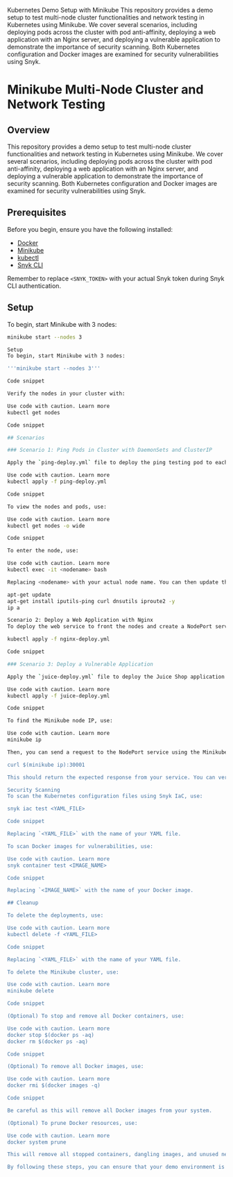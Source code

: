 Kubernetes Demo Setup with Minikube
This repository provides a demo setup to test multi-node cluster functionalities and network testing in Kubernetes using Minikube. We cover several scenarios, including deploying pods across the cluster with pod anti-affinity, deploying a web application with an Nginx server, and deploying a vulnerable application to demonstrate the importance of security scanning. Both Kubernetes configuration and Docker images are examined for security vulnerabilities using Snyk.

# Minikube Multi-Node Cluster and Network Testing

## Overview
This repository provides a demo setup to test multi-node cluster functionalities and network testing in Kubernetes using Minikube. We cover several scenarios, including deploying pods across the cluster with pod anti-affinity, deploying a web application with an Nginx server, and deploying a vulnerable application to demonstrate the importance of security scanning. Both Kubernetes configuration and Docker images are examined for security vulnerabilities using Snyk.

## Prerequisites
Before you begin, ensure you have the following installed:
- [Docker](https://docs.docker.com/get-docker/)
- [Minikube](https://minikube.sigs.k8s.io/docs/start/)
- [kubectl](https://kubernetes.io/docs/tasks/tools/)
- [Snyk CLI](https://support.snyk.io/hc/en-us/articles/360003812578-CLI-reference)

Remember to replace `<SNYK_TOKEN>` with your actual Snyk token during Snyk CLI authentication.

## Setup
To begin, start Minikube with 3 nodes:
```bash
minikube start --nodes 3

Setup
To begin, start Minikube with 3 nodes:

'''minikube start --nodes 3'''

Code snippet

Verify the nodes in your cluster with:

Use code with caution. Learn more
kubectl get nodes

Code snippet

## Scenarios

### Scenario 1: Ping Pods in Cluster with DaemonSets and ClusterIP

Apply the `ping-deploy.yml` file to deploy the ping testing pod to each node:

Use code with caution. Learn more
kubectl apply -f ping-deploy.yml

Code snippet

To view the nodes and pods, use:

Use code with caution. Learn more
kubectl get nodes -o wide

Code snippet

To enter the node, use:

Use code with caution. Learn more
kubectl exec -it <nodename> bash

Replacing <nodename> with your actual node name. You can then update the local containers with necessary tools:

apt-get update
apt-get install iputils-ping curl dnsutils iproute2 -y
ip a

Scenario 2: Deploy a Web Application with Nginx
To deploy the web service to front the nodes and create a NodePort service, apply the corresponding yml file:

kubectl apply -f nginx-deploy.yml

Code snippet

### Scenario 3: Deploy a Vulnerable Application

Apply the `juice-deploy.yml` file to deploy the Juice Shop application:

Use code with caution. Learn more
kubectl apply -f juice-deploy.yml

Code snippet

To find the Minikube node IP, use:

Use code with caution. Learn more
minikube ip

Then, you can send a request to the NodePort service using the Minikube's IP and the NodePort specified in your service definition:

curl $(minikube ip):30001

This should return the expected response from your service. You can verify this with kubectl get services and kubectl get pods.

Security Scanning
To scan the Kubernetes configuration files using Snyk IaC, use:

snyk iac test <YAML_FILE>

Code snippet

Replacing `<YAML_FILE>` with the name of your YAML file.

To scan Docker images for vulnerabilities, use:

Use code with caution. Learn more
snyk container test <IMAGE_NAME>

Code snippet

Replacing `<IMAGE_NAME>` with the name of your Docker image.

## Cleanup

To delete the deployments, use:

Use code with caution. Learn more
kubectl delete -f <YAML_FILE>

Code snippet

Replacing `<YAML_FILE>` with the name of your YAML file.

To delete the Minikube cluster, use:

Use code with caution. Learn more
minikube delete

Code snippet

(Optional) To stop and remove all Docker containers, use:

Use code with caution. Learn more
docker stop $(docker ps -aq)
docker rm $(docker ps -aq)

Code snippet

(Optional) To remove all Docker images, use:

Use code with caution. Learn more
docker rmi $(docker images -q)

Code snippet

Be careful as this will remove all Docker images from your system.

(Optional) To prune Docker resources, use:

Use code with caution. Learn more
docker system prune

This will remove all stopped containers, dangling images, and unused networks. If you also want to remove all unused volumes, add the -a flag, i.e., docker system prune -a.

By following these steps, you can ensure that your demo environment is cleaned up after your presentation. All deployed applications, pods, and services will be deleted, your local Minikube cluster will be stopped, and optionally, all Docker resources can be cleaned up.
